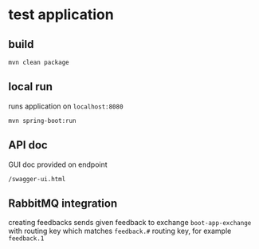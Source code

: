 # test application

## build
```
mvn clean package
```
## local run

runs application on `localhost:8080`
```
mvn spring-boot:run
```

## API doc
GUI doc provided on endpoint
```
/swagger-ui.html
```

## RabbitMQ integration
creating feedbacks sends given feedback to exchange `boot-app-exchange` with routing key which matches `feedback.#` routing key, 
for example `feedback.1`